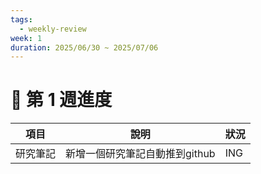 ```yaml
---
tags:
  - weekly-review
week: 1
duration: 2025/06/30 ~ 2025/07/06
---
```


# 📅 第 1 週進度

| 項目   | 說明                 | 狀況  |
| ---- | ------------------ | --- |
| 研究筆記 | 新增一個研究筆記自動推到github | ING |

